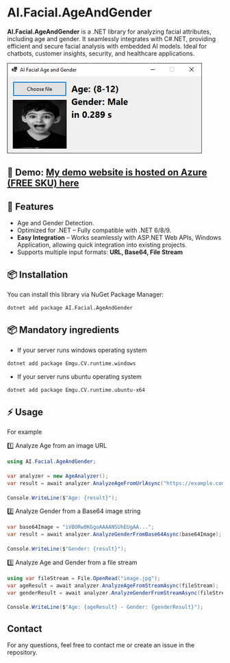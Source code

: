 # AI.Facial.AgeAndGender

**AI.Facial.AgeAndGender** is a .NET library for analyzing facial attributes, including age and gender. It seamlessly integrates with C#.NET, providing efficient and secure facial analysis with embedded
AI models. Ideal for chatbots, customer insights, security, and healthcare applications.

![Illustration](https://raw.githubusercontent.com/ngtduc693/AI.Facial.Age-Gender/refs/heads/main/imgs/ageandgender.png)

## 🚀 Demo: [My demo website is hosted on Azure (FREE SKU) here](https://ai-facial.azurewebsites.net/AgeAndGender)

## 🚀 Features

- Age and Gender Detection.
- Optimized for .NET – Fully compatible with .NET 6/8/9.
- **Easy Integration** – Works seamlessly with ASP.NET Web APIs, Windows Application, allowing quick integration into existing projects.
- Supports multiple input formats: **URL, Base64, File Stream**

## 📦 Installation

You can install this library via NuGet Package Manager:

```bash
dotnet add package AI.Facial.AgeAndGender
```

## 📦 Mandatory ingredients

- If your server runs windows operating system

```bash
dotnet add package Emgu.CV.runtime.windows
```

- If your server runs ubuntu operating system

```bash
dotnet add package Emgu.CV.runtime.ubuntu-x64
```


## ⚡ Usage

For example

1️⃣ Analyze Age from an image URL

````csharp
using AI.Facial.AgeAndGender;

var analyzer = new AgeAnalyzer();
var result = await analyzer.AnalyzeAgeFromUrlAsync("https://example.com/image.jpg");

Console.WriteLine($"Age: {result}");
````

2️⃣ Analyze Gender from a Base64 image string

````csharp
var base64Image = "iVBORw0KGgoAAAANSUhEUgAA...";
var result = await analyzer.AnalyzeGenderFromBase64Async(base64Image);

Console.WriteLine($"Gender: {result}");
````

3️⃣ Analyze Age and Gender from a file stream

````csharp
using var fileStream = File.OpenRead("image.jpg");
var ageResult = await analyzer.AnalyzeAgeFromStreamAsync(fileStream);
var genderResult = await analyzer.AnalyzeGenderFromStreamAsync(fileStream);

Console.WriteLine($"Age: {ageResult} - Gender: {genderResult}");
````

## Contact

For any questions, feel free to contact me or create an issue in the repository.
